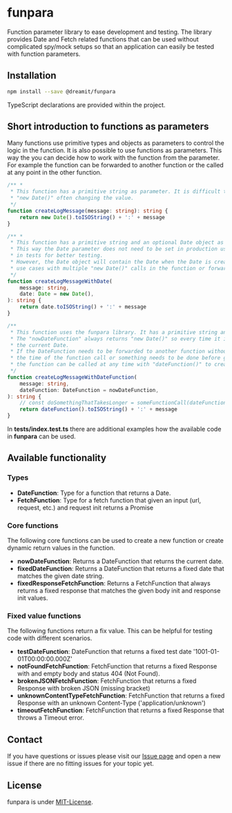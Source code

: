 # funpara

Function parameter library to ease development and testing. The library provides Date and Fetch related functions that can be used without complicated spy/mock setups so that an application can easily be tested with function parameters.

## Installation

```sh
npm install --save @dreamit/funpara
```

TypeScript declarations are provided within the project.

## Short introduction to functions as parameters

Many functions use primitive types and objects as parameters to control the logic in the function. It is also possible to use functions as parameters. This way the you can decide how to work with the function from the parameter. For example the function can be forwarded to another function or the called at any point in the other function.

```typescript
/** *
 * This function has a primitive string as parameter. It is difficult to test because of the
 * "new Date()" often changing the value.
 */
function createLogMessage(message: string): string {
    return new Date().toISOString() + ':' + message
}

/** *
 * This function has a primitive string and an optional Date object as parameters.
 * This way the Date parameter does not need to be set in production use but can be set
 * in tests for better testing.
 * However, the Date object will contain the Date when the Date is created. For more complicated
 * use cases with multiple "new Date()" calls in the function or forwarding this is not useful.
 */
function createLogMessageWithDate(
    message: string,
    date: Date = new Date(),
): string {
    return date.toISOString() + ':' + message
}

/**
 * This function uses the funpara library. It has a primitive string and an optional DateFunction function parameter (i.e. a functions that returns a Date)
 * The "nowDateFunction" always returns "new Date()" so every time it is called it will create
 * the current Date.
 * If the DateFunction needs to be forwarded to another function without creating a new Date at
 * the time of the function call or something needs to be done before getting the current date
 * the function can be called at any time with "dateFunction()" to create the current Date.
 */
function createLogMessageWithDateFunction(
    message: string,
    dateFunction: DateFunction = nowDateFunction,
): string {
    // const doSomethingThatTakesLonger = someFunctionCall(dateFunction)
    return dateFunction().toISOString() + ':' + message
}
```

In **tests/index.test.ts** there are additional examples how the available code in **funpara** can be used.

## Available functionality

### Types

-   **DateFunction**: Type for a function that returns a Date.
-   **FetchFunction**: Type for a fetch function that given an input (url, request, etc.) and request init returns a Promise<Response>

### Core functions

The following core functions can be used to create a new function or create dynamic return values in the function.

-   **nowDateFunction**: Returns a DateFunction that returns the current date.
-   **fixedDateFunction**: Returns a DateFunction that returns a fixed date that matches the given date string.
-   **fixedResponseFetchFunction**: Returns a FetchFunction that always returns a fixed response that matches the given body init and response init values.

### Fixed value functions

The following functions return a fix value. This can be helpful for testing code with different scenarios.

-   **testDateFunction**: DateFunction that returns a fixed test date '1001-01-01T00:00:00.000Z'
-   **notFoundFetchFunction**: FetchFunction that returns a fixed Response with and empty body and status 404 (Not Found).
-   **brokenJSONFetchFunction**: FetchFunction that returns a fixed Response with broken JSON (missing bracket)
-   **unknownContentTypeFetchFunction**: FetchFunction that returns a fixed Response with an unknown Content-Type ('application/unknown')
-   **timeoutFetchFunction**: FetchFunction that returns a fixed Response that throws a Timeout error.

## Contact

If you have questions or issues please visit our [Issue page](https://github.com/dreamit-de/funpara/issues)
and open a new issue if there are no fitting issues for your topic yet.

## License

funpara is under [MIT-License](./LICENSE).
